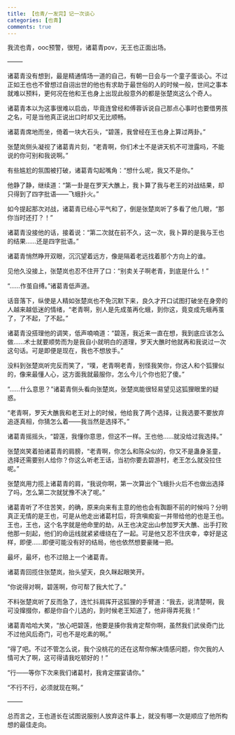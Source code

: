 ```yaml
---
title: 【也青/一发完】记一次谈心
categories: [也青]
comments: true
---
```


我流也青，ooc预警，很短，诸葛青pov，无王也正面出场。

–––––



诸葛青没有想到，最是精通情场一道的自己，有朝一日会与一个童子蛋谈心。不过正如王也也不曾想过自诩出世的他也有求助于最世俗的人的时候一般，世间之事本就难以预料，更何况在他和王也身上出现此般意外的都是张楚岚这么个奇人。

诸葛青本以为这事很难以启齿，毕竟连曾经和傅蓉诉说自己那点心事时也要借男孩之名，可是当他真正说出口时却又无比顺畅。

诸葛青席地而坐，倚着一块大石头，“碧莲，我曾经在王也身上算过两卦。”

张楚岚侧头凝视了诸葛青片刻，“老青啊，你们术士不是讲天机不可泄露吗，不能说的你可别和我说啊。”

有些尴尬的氛围被打破，诸葛青勾起嘴角：“想什么呢，我又不是你。”

他静了静，继续道：“第一卦是在罗天大醮上，我卜算了我与老王的对战结果，却只得到了四字批语——飞蛾扑火。”

如今提起那次对战，诸葛青已经心平气和了，倒是张楚岚听了多看了他几眼，“那你当时还打？！”

诸葛青没接他的话，接着说：“第二次就在前不久，这一次，我卜算的是我与王也的结果……还是四字批语。”



诸葛青悄然睁开双眼，沉沉望着远方，像是隔着老远找着那个方向上的谁。



见他久没接上，张楚岚也忍不住开了口：“别卖关子啊老青，到底是什么！”

“……作茧自缚。”诸葛青低声道。



话音落下，纵使是人精如张楚岚也不免沉默下来，良久才开口试图打破坐在身旁的人越来越低迷的情绪，“老青啊，别人是先成茧再化蛾，到你这，竟变成先蛾再茧了，了不起，了不起。”

诸葛青没搭理他的调笑，低声喃喃道：“碧莲，我近来一直在想，我到底应该怎么做……术士就要顺势而为是我自小就明白的道理，罗天大醮时他就再和我说过一次这句话。可是即便是现在，我也不想放手。”

没料到张楚岚听完反而笑了，“噗，老青啊老青，别怪我笑你，你这人和个狐狸似的，像来最懂人心，这方面我就最服你，怎么今儿个你也犯了傻。”

“……什么意思？”诸葛青侧头看向张楚岚，张楚岚能很轻易望见这狐狸眼里的疑惑。

“老青啊，罗天大醮我和老王对上的时候，他给我了两个选择，让我选要不要放弃追逐真相，你猜怎么着——我当然是选择不。”

诸葛青摇摇头，“碧莲，我懂你意思，但这不一样。王也他……就没给过我选择。”

张楚岚笑着拍诸葛青的肩膀，“老青啊，你怎么和陈朵似的，你又不是蛊身圣童，选择还需要别人给你？你这么听老王话，当初你要去碧游村，老王怎么就没拉住呢。”

张楚岚用力揽上诸葛青的肩，“我说你啊，第一次算出个飞蛾扑火后不也做出选择了吗，怎么第二次就犹豫不决了呢。”

诸葛青听了不住苦笑，的确，原来向来有主意的他也会有踟蹰不前的时候吗？分明真正无情的是王也，可是从他走出诸葛村后，将贪嗔痴妄一并带给他的也是王也。王也，王也，这个名字就是他命里的劫，从王也决定出山参加罗天大醮、出手打败他那一刻起，他们的命运线就紧紧缠绕在了一起。可是他又忍不住庆幸，幸好是这样，即便……即便可能没有好的结局，他也依然想要豪赌一把。



最坏，最坏，也不过赔上一个诸葛青。



诸葛青回揽住张楚岚，抬头望天，良久眯起眼笑开。

“你说得对啊，碧莲啊，你可帮了我大忙了。”

不料张楚岚听了反而急了，连忙抖肩挥开这狐狸的手臂道：“我去，说清楚啊，我可没撺掇你，都是你自个儿选的，到时候老王知道了，他非得弄死我！”

诸葛青哈哈大笑，“放心吧碧莲，他要是揍你我肯定帮你啊，虽然我们武侯奇门比不过他风后奇门，可也不是吃素的啊。”

“得了吧。不过不管怎么说，我个没桃花的还在这帮你解决情感问题，你欠我的人情可大了啊，这可得请我吃顿好的！”

“行——等你下次来我们诸葛村，我肯定摆宴请你。”

“不行不行，必须就现在啊。”



–––––

总而言之，王也道长在试图说服别人放弃这件事上，就没有哪一次是顺应了他所构想的最佳走向。
